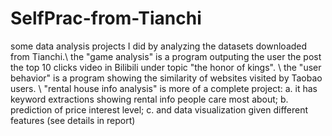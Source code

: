 # SelfPrac-from-Tianchi
some data analysis projects I did by analyzing the datasets downloaded from Tianchi.\\
the "game analysis" is a program outputing the user the post the top 10 clicks video in Bilibili under topic "the honor of kings". \\
the "user behavior" is a program showing the similarity of websites visited by Taobao users. \\
"rental house info analysis" is more of a complete project: 
    a. it has keyword extractions showing rental info people care most about; 
    b. prediction of price interest level; 
    c. and data visualization given different features (see details in report)
